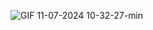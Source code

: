 ![GIF 11-07-2024 10-32-27-min](https://github.com/fernandamferraz/projeto_cafeteria/assets/161902026/6c97d533-7c95-47ca-a79d-0d18b63a764e)
